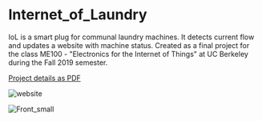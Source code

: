 # Internet_of_Laundry
IoL is a smart plug for communal laundry machines. It detects current flow and updates a website with machine status. Created as a final project for the class ME100 - "Electronics for the Internet of Things" at UC Berkeley during the Fall 2019 semester.

[Project details as PDF](https://github.com/philipp-kurz/CS170_NP_Comp_Approx/files/4707497/IOL_Details.pdf)

![website](https://user-images.githubusercontent.com/54779918/83349896-6834ac80-a338-11ea-800f-305c7be9466d.gif)

![Front_small](https://user-images.githubusercontent.com/54779918/83349979-ff016900-a338-11ea-9969-46db600b7f37.jpg)

